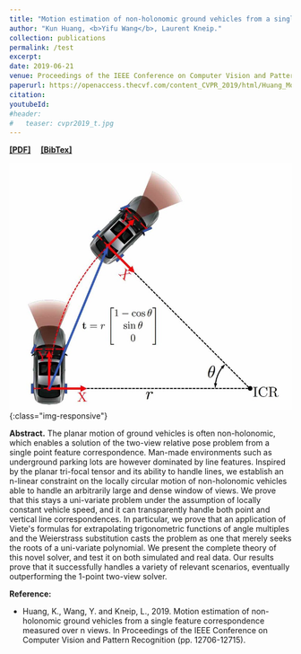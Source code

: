 ```yaml
---
title: "Motion estimation of non-holonomic ground vehicles from a single feature correspondence measured over n views"
author: "Kun Huang, <b>Yifu Wang</b>, Laurent Kneip."
collection: publications
permalink: /test
excerpt: 
date: 2019-06-21
venue: Proceedings of the IEEE Conference on Computer Vision and Pattern Recognition
paperurl: https://openaccess.thecvf.com/content_CVPR_2019/html/Huang_Motion_Estimation_of_Non-Holonomic_Ground_Vehicles_From_a_Single_Feature_CVPR_2019_paper.html
citation: 
youtubeId: 
#header:
#   teaser: cvpr2019_t.jpg
---
```


<a href="https://1fwang.github.io/files/cvpr2019.pdf" target="_blank"><b>[PDF]</b></a>&emsp;
<a href="https://1fwang.github.io/files/huang2019motion.txt" target="_blank"><b>[BibTex]</b></a>

![firenet_banner](/images/cvpr2019.jpg){:class="img-responsive"}

<b>Abstract.</b> 
The planar motion of ground vehicles is often non-holonomic, which enables a solution of the two-view relative pose problem from a single point feature correspondence. Man-made environments such as underground parking lots are however dominated by line features. Inspired by the planar tri-focal tensor and its ability to handle lines, we establish an n-linear constraint on the locally circular motion of non-holonomic vehicles able to handle an arbitrarily large and dense window of views. We prove that this stays a uni-variate problem under the assumption of locally constant vehicle speed, and it can transparently handle both point and vertical line correspondences. In particular, we prove that an application of Viete's formulas for extrapolating trigonometric functions of angle multiples and the Weierstrass substitution casts the problem as one that merely seeks the roots of a uni-variate polynomial. We present the complete theory of this novel solver, and test it on both simulated and real data. Our results prove that it successfully handles a variety of relevant scenarios, eventually outperforming the 1-point two-view solver.

<b>Reference:</b>
* Huang, K., Wang, Y. and Kneip, L., 2019. Motion estimation of non-holonomic ground vehicles from a single feature correspondence measured over n views. In Proceedings of the IEEE Conference on Computer Vision and Pattern Recognition (pp. 12706-12715).
